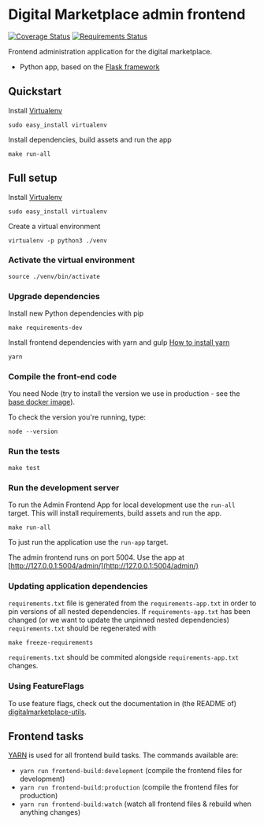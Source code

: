 # Digital Marketplace admin frontend

[![Coverage Status](https://coveralls.io/repos/alphagov/digitalmarketplace-admin-frontend/badge.svg?branch=master&service=github)](https://coveralls.io/github/alphagov/digitalmarketplace-admin-frontend?branch=master)
[![Requirements Status](https://requires.io/github/alphagov/digitalmarketplace-admin-frontend/requirements.svg?branch=master)](https://requires.io/github/alphagov/digitalmarketplace-admin-frontend/requirements/?branch=master)


Frontend administration application for the digital marketplace.

- Python app, based on the [Flask framework](http://flask.pocoo.org/)

## Quickstart

Install [Virtualenv](https://virtualenv.pypa.io/en/latest/)
```
sudo easy_install virtualenv
```

Install dependencies, build assets and run the app
```
make run-all
```

## Full setup

Install [Virtualenv](https://virtualenv.pypa.io/en/latest/)
```
sudo easy_install virtualenv
```

Create a virtual environment
```
virtualenv -p python3 ./venv
```

### Activate the virtual environment
```
source ./venv/bin/activate
```

### Upgrade dependencies

Install new Python dependencies with pip

```make requirements-dev```

Install frontend dependencies with yarn and gulp
[How to install yarn](https://yarnpkg.com/en/docs/install)

```
yarn
```

### Compile the front-end code

You need Node (try to install the version we use in production -
 see the [base docker image](https://github.com/alphagov/digitalmarketplace-docker-base/blob/master/base.docker)).

To check the version you're running, type:

```
node --version
```


### Run the tests

```
make test
```


### Run the development server

To run the Admin Frontend App for local development use the `run-all` target.
This will install requirements, build assets and run the app.

```
make run-all
```

To just run the application use the `run-app` target.

The admin frontend runs on port 5004. Use the app at [http://127.0.0.1:5004/admin/](http://127.0.0.1:5004/admin/)

### Updating application dependencies

`requirements.txt` file is generated from the `requirements-app.txt` in order to pin
versions of all nested dependencies. If `requirements-app.txt` has been changed (or
we want to update the unpinned nested dependencies) `requirements.txt` should be
regenerated with

```
make freeze-requirements
```

`requirements.txt` should be commited alongside `requirements-app.txt` changes.

### Using FeatureFlags

To use feature flags, check out the documentation in (the README of)
[digitalmarketplace-utils](https://github.com/alphagov/digitalmarketplace-utils#using-featureflags).

## Frontend tasks

[YARN](https://yarnpkg.com/en/) is used for all frontend build tasks. The commands available are:

- `yarn run frontend-build:development` (compile the frontend files for development)
- `yarn run frontend-build:production` (compile the frontend files for production)
- `yarn run frontend-build:watch` (watch all frontend files & rebuild when anything changes)
